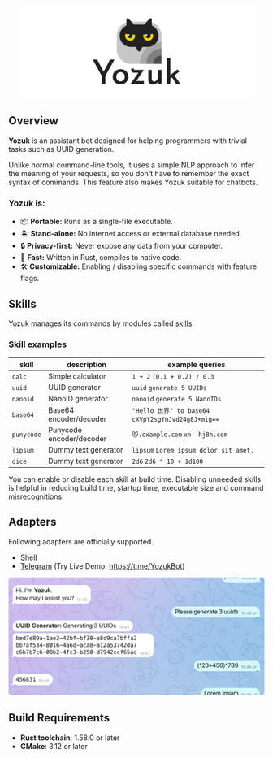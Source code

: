 <div align="center">
<img alt="yozuk" src="images/yozuk.png" height="180" />
</div>

## Overview

**Yozuk** is an assistant bot designed for helping programmers with trivial tasks such as UUID generation.

Unlike normal command-line tools, it uses a simple NLP approach to infer the meaning of your requests, so you don't have to remember the exact syntax of commands. This feature also makes Yozuk suitable for chatbots.

### Yozuk is:

- 📦 **Portable:** Runs as a single-file executable.
- 🏝️ **Stand-alone:** No internet access or external database needed.
- 🔒 **Privacy-first:** Never expose any data from your computer.
- 🚀 **Fast:** Written in Rust, compiles to native code.
- 🛠️ **Customizable:** Enabling / disabling specific commands with feature flags.

## Skills

Yozuk manages its commands by modules called [skills](./skills).

### Skill examples

| skill | description | example queries |
| - | - | - |
| `calc` | Simple calculator | `1 + 2` `(0.1 + 0.2) / 0.3` |
| `uuid` | UUID generator | `uuid` `generate 5 UUIDs` |
| `nanoid` | NanoID generator | `nanoid` `generate 5 NanoIDs` |
| `base64` | Base64 encoder/decoder | `"Hello 世界" to base64` `cXVpY2sgYnJvd24g8J+mig==` |
| `punycode` | Punycode encoder/decoder | `😻.example.com` `xn--hj8h.com` |
| `lipsum` | Dummy text generator | `lipsum` `Lorem ipsum dolor sit amet,` |
| `dice` | Dummy text generator | `2d6` `2d6 * 10 + 1d100` |

You can enable or disable each skill at build time. Disabling unneeded skills is helpful in reducing build time, startup time, executable size and command misrecognitions.

## Adapters

Following adapters are officially supported.

- [Shell](./adapters/shell)
- [Telegram](./adapters/telegram) (Try Live Demo: https://t.me/YozukBot)

<div align="center">
<img alt="Telegram screenshot" src="images/chat.png" />
</div>

## Build Requirements

- **Rust toolchain**: 1.58.0 or later
- **CMake**: 3.12 or later
